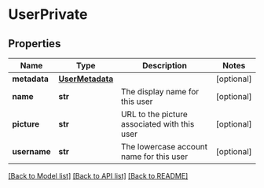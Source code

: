 # UserPrivate

## Properties
Name | Type | Description | Notes
------------ | ------------- | ------------- | -------------
**metadata** | [**UserMetadata**](UserMetadata.md) |  | [optional] 
**name** | **str** | The display name for this user | [optional] 
**picture** | **str** | URL to the picture associated with this user | [optional] 
**username** | **str** | The lowercase account name for this user | [optional] 

[[Back to Model list]](../README.md#documentation-for-models) [[Back to API list]](../README.md#documentation-for-api-endpoints) [[Back to README]](../README.md)


